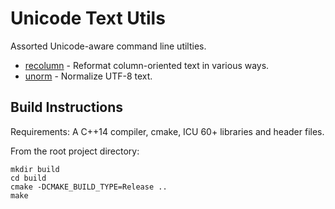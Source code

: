 Unicode Text Utils
==================

Assorted Unicode-aware command line utilties.


* [recolumn](recolumn.md) - Reformat column-oriented text in various ways.
* [unorm](unorm.md) - Normalize UTF-8 text.

Build Instructions
------------------

Requirements: A C++14 compiler, cmake, ICU 60+ libraries and header files.

From the root project directory:

    mkdir build
    cd build
    cmake -DCMAKE_BUILD_TYPE=Release ..
    make
